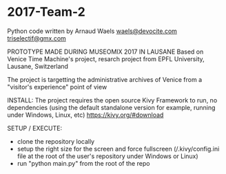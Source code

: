 # 2017-Team-2

Python code written by Arnaud Waels
waels@devocite.com
triselectif@gmx.com

PROTOTYPE MADE DURING MUSEOMIX 2017 IN LAUSANE
Based on Venice Time Machine's project, resarch project from EPFL University, Lausane, Switzerland

The project is targetting the administrative archives of Venice from a "visitor's experience" point of view

INSTALL:
The project requires the open source Kivy Framework to run, no dependencies (using the default standalone version for example, running under Windows, Linux, etc)
https://kivy.org/#download

SETUP / EXECUTE:
- clone the repository locally
- setup the right size for the screen and force fullscreen (/.kivy/config.ini file at the root of the user's repository under Windows or Linux)
- run "python main.py" from the root of the repo

